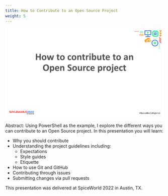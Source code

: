 ```yaml
---
title: How to Contribute to an Open Source Project
weight: 5
---
```

<!-- markdownlint-disable MD041 -->
![How to Contribute to an Open Source Project](./Slide01.PNG)

Abstract: Using PowerShell as the example, I explore the different ways you can contribute to an
Open Source project. In this presentation you will learn:

- Why you should contribute
- Understanding the project guidelines including:
  - Expectations
  - Style guides
  - Etiquette
- How to use Git and GitHub
- Contributing through issues
- Submitting changes via pull requests

This presentation was delivered at SpiceWorld 2022 in Austin, TX.
